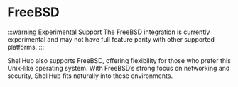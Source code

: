 # FreeBSD

:::warning Experimental Support
The FreeBSD integration is currently experimental and may not have full feature parity with other supported platforms.
:::

ShellHub also supports FreeBSD, offering flexibility for those who prefer this Unix-like operating system.
With FreeBSD’s strong focus on networking and security, ShellHub fits naturally into these environments.

